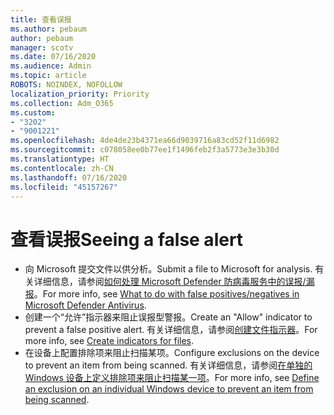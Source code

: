 ```yaml
---
title: 查看误报
ms.author: pebaum
author: pebaum
manager: scotv
ms.date: 07/16/2020
ms.audience: Admin
ms.topic: article
ROBOTS: NOINDEX, NOFOLLOW
localization_priority: Priority
ms.collection: Adm_O365
ms.custom:
- "3202"
- "9001221"
ms.openlocfilehash: 4de4de23b4371ea66d9039716a83cd52f11d6982
ms.sourcegitcommit: c078058ee0b77ee1f1496feb2f3a5773e3e3b30d
ms.translationtype: HT
ms.contentlocale: zh-CN
ms.lasthandoff: 07/16/2020
ms.locfileid: "45157267"
---
```

# <a name="seeing-a-false-alert"></a><span data-ttu-id="0a76e-102">查看误报</span><span class="sxs-lookup"><span data-stu-id="0a76e-102">Seeing a false alert</span></span>

- <span data-ttu-id="0a76e-103">向 Microsoft 提交文件以供分析。</span><span class="sxs-lookup"><span data-stu-id="0a76e-103">Submit a file to Microsoft for analysis.</span></span> <span data-ttu-id="0a76e-104">有关详细信息，请参阅[如何处理 Microsoft Defender 防病毒服务中的误报/漏报](https://docs.microsoft.com/windows/security/threat-protection/microsoft-defender-antivirus/antivirus-false-positives-negatives#submit-a-file-to-microsoft-for-analysis)。</span><span class="sxs-lookup"><span data-stu-id="0a76e-104">For more info, see [What to do with false positives/negatives in Microsoft Defender Antivirus](https://docs.microsoft.com/windows/security/threat-protection/microsoft-defender-antivirus/antivirus-false-positives-negatives#submit-a-file-to-microsoft-for-analysis).</span></span>
- <span data-ttu-id="0a76e-105">创建一个“允许”指示器来阻止误报型警报。</span><span class="sxs-lookup"><span data-stu-id="0a76e-105">Create an "Allow" indicator to prevent a false positive alert.</span></span> <span data-ttu-id="0a76e-106">有关详细信息，请参阅[创建文件指示器](https://docs.microsoft.com/windows/security/threat-protection/microsoft-defender-atp/indicator-file)。</span><span class="sxs-lookup"><span data-stu-id="0a76e-106">For more info, see [Create indicators for files](https://docs.microsoft.com/windows/security/threat-protection/microsoft-defender-atp/indicator-file).</span></span>  
- <span data-ttu-id="0a76e-107">在设备上配置排除项来阻止扫描某项。</span><span class="sxs-lookup"><span data-stu-id="0a76e-107">Configure exclusions on the device to prevent an item from being scanned.</span></span> <span data-ttu-id="0a76e-108">有关详细信息，请参阅[在单独的 Windows 设备上定义排除项来阻止扫描某一项](https://docs.microsoft.com/windows/security/threat-protection/microsoft-defender-antivirus/antivirus-false-positives-negatives#define-an-exclusion-on-an-individual-windows-device-to-prevent-an-item-from-being-scanned)。</span><span class="sxs-lookup"><span data-stu-id="0a76e-108">For more info, see [Define an exclusion on an individual Windows device to prevent an item from being scanned](https://docs.microsoft.com/windows/security/threat-protection/microsoft-defender-antivirus/antivirus-false-positives-negatives#define-an-exclusion-on-an-individual-windows-device-to-prevent-an-item-from-being-scanned).</span></span>  